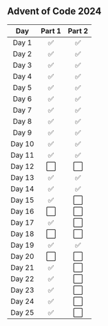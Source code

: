 ## Advent of Code 2024

| Day | Part 1 | Part 2 |
| :-: | :-: | :-: |
| Day 1| ✅ | ✅ | 
| Day 2| ✅ | ✅ | 
| Day 3| ✅ | ✅ | 
| Day 4| ✅ | ✅ | 
| Day 5| ✅ | ✅ | 
| Day 6| ✅ | ✅ | 
| Day 7| ✅ | ✅ | 
| Day 8| ✅ | ✅ | 
| Day 9| ✅ | ✅ | 
| Day 10| ✅ | ✅ | 
| Day 11| ✅ | ✅ | 
| Day 12| ⬜ | ⬜ | 
| Day 13| ✅ | ✅ | 
| Day 14| ✅ | ✅ | 
| Day 15| ✅ | ⬜ | 
| Day 16| ⬜ | ⬜ | 
| Day 17| ✅ | ⬜ | 
| Day 18| ⬜ | ⬜ | 
| Day 19| ✅ | ✅ |  
| Day 20| ⬜ | ⬜ | 
| Day 21| ✅ | ⬜ | 
| Day 22| ✅ | ⬜ | 
| Day 23| ✅ | ⬜ | 
| Day 24| ✅ | ⬜ | 
| Day 25| ✅ | ⬜ | 